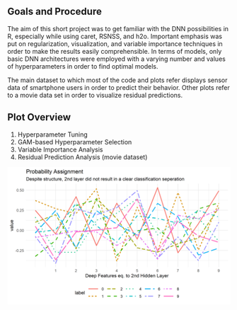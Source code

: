 Goals and Procedure
-------------------

The aim of this short project was to get familiar with the DNN possibilities in R, especially while using caret, RSNSS, and h2o. Important emphasis was put on regularization, visualization, and variable importance techniques in order to make the results easily comprehensible. In terms of models, only basic DNN architectures were employed with a varying number and values of hyperparameters in order to find optimal models. 

The main dataset to which most of the code and plots refer displays sensor data of smartphone users in order to predict their behavior. Other plots refer to a movie data set in order to visualize residual predictions.

Plot Overview
-------------

1. Hyperparameter Tuning 
2. GAM-based Hyperparameter Selection
3. Variable Importance Analysis
4. Residual Prediction Analysis (movie dataset)

![](readme_files/figure-markdown_github/hand-writing-classification-1.png)
